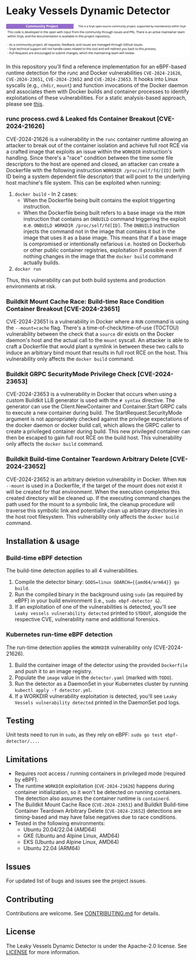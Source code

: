 # Leaky Vessels Dynamic Detector

![snyk-oss-category](https://github.com/snyk-labs/oss-images/blob/d7a72392dd568658c2009a161803959466595094/oss-community.jpg)

In this repository you'll find a reference implementation for an eBPF-based runtime detection for the runc and Docker vulnerabilities `CVE-2024-21626`, `CVE-2024-23651`, `CVE-2024-23652` and `CVE-2024-23653`. It hooks into Linux syscalls (e.g., `chdir`, `mount`) and function invocations of the Docker daemon and associates them with Docker builds and container processes to identify exploitations of these vulnerabilities.
For a static analysis-based approach, please see [this](https://github.com/snyk/leaky-vessels-static-detector). 

### runc process.cwd & Leaked fds Container Breakout [CVE-2024-21626]

CVE-2024-21626 is a vulnerability in the `runc` container runtime allowing an attacker to break out of the container isolation and achieve full root RCE via a crafted image that exploits an issue within the `WORKDIR` instruction's handling. Since there's a "race" condition between the time some file descriptors to the host are opened and closed, an attacker can create a Dockerfile with the following instruction `WORKDIR /proc/self/fd/[ID]` (with ID being a system dependent file descriptor) that will point to the underlying host machine's file system. This can be exploited when running:


1. `docker build` - In 2 cases:
   - When the Dockerfile being built contains the exploit triggerting instruction.
   - When the Dockerfile being built refers to a base image via the `FROM` instruction that contains an `ONBUILD` command triggering the exploit e.e. `ONBUILD WORKDIR /proc/self/fd[ID]`. The `ONBUILD` instruction injects the command not in the image that contains it but in the image that uses it as a base image. This means that if a base image is compromised or intentionally nefarious i.e. hosted on Dockerhub or other public container registries, exploitation if possible even if nothing changes in the image that the `docker build` command actually builds.  
2. `docker run`


Thus, this vulnerability can put both build systems and production environments at risk.

### Buildkit Mount Cache Race: Build-time Race Condition Container Breakout [CVE-2024-23651]

CVE-2024-23651 is a vulnerability in Docker where a `RUN` command is using the `--mount=cache` flag. There's a time-of-check/time-of-use (TOCTOU) vulnerability between the check that a `source` dir exists on the Docker daemon's host and the actual call to the `mount` syscall. An attacker is able to craft a Dockerfile that would plant a symlink in between these two calls to induce an arbitrary bind mount that results in full root RCE on the host.
This vulnerability only affects the `docker build` command.

### Buildkit GRPC SecurityMode Privilege Check [CVE-2024-23653]

CVE-2024-23653 is a vulnerability in Docker that occurs when using a custom Buildkit LLB generator is used with the `# syntax` directive. The generator can use the Client.NewContainer and Container.Start GRPC calls to execute a new container during build. The StartRequest.SecurityMode argument is not appropriately checked against the privilege expectations of the docker daemon or docker build call, which allows the GRPC caller to create a privileged container during build. This new privileged container can then be escaped to gain full root RCE on the build host.
This vulnerability only affects the `docker build` command.

### Buildkit Build-time Container Teardown Arbitrary Delete [CVE-2024-23652]

CVE-2024-23652 is an arbitrary deletion vulnerability in Docker. When `RUN --mount` is used in a Dockerfile, if the target of the mount does not exist it will be created for that environment. When the execution completes this created directory will be cleaned up. If the executing command changes the path used for the mount to a symbolic link, the cleanup procedure will traverse this symbolic link and potentially clean up arbitrary directories in the host root filesystem.
This vulnerability only affects the `docker build` command.

## Installation & usage

### Build-time eBPF detection

The build-time detection applies to all 4 vulnerabilities.

1. Compile the detector binary: `GOOS=linux GOARCH={{amd64/arm64}} go build`.
2. Run the compiled binary in the background using `sudo` (as required by eBPF) in your build environment (i.e., `sudo ebpf-detector &`).
3. If an exploitation of one of the vulnerabilities is detected, you'll see `Leaky vessels vulnerability detected` printed to `STDOUT`, alongside the respective CVE, vulnerability name and additional forensics.

### Kubernetes run-time eBPF detection

The run-time detection applies the `WORKDIR` vulnerability only (CVE-2024-21626).

1. Build the container image of the detector using the provided `Dockerfile` and push it to an image registry.
2. Populate the `image` value in the `detector.yaml` (marked with `TODO`).
3. Run the detector as a DaemonSet in your Kubernetes cluster by running `kubectl apply -f detector.yml`.
4. If a WORKDIR vulnerability exploitation is detected, you'll see `Leaky Vessels vulnerability detected` printed in the DaemonSet pod logs.

## Testing

Unit tests need to run in `sudo`, as they rely on eBPF: `sudo go test ebpf-detector/...`.

## Limitations

* Requires root access / running containers in privileged mode (required by eBPF).
* The runtime `WORKDIR` exploitation (`CVE-2024-21626`) happens during container initialization, so it won't be detected on running containers. The detection also assumes the container runtime is `containerd`.
* The Buildkit Mount Cache Race (`CVE-2024-23651`) and Buildkit Build-time Container Teardown Arbitrary Delete (`CVE-2024-23652`) detections are timing-based and may have false negatives due to race conditions.
* Tested in the following environments:
    - Ubuntu 20.04/22.04 (AMD64)
    - GKE (Ubuntu and Alpine Linux, AMD64)
    - EKS (Ubuntu and Alpine Linux, AMD64)
    - Ubuntu 22.04 (ARM64)

## Issues
For updated list of bugs and issues see the project issues. 

## Contributing
Contributions are welcome. See [CONTRIBUTING.md](CONTRIBUTING.md) for details.

## License
The Leaky Vessels Dynamic Detector is under the Apache-2.0 license. See [LICENSE](LICENSE) for more information.
